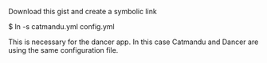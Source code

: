 Download this gist and create a symbolic link
  
  $ ln -s catmandu.yml config.yml

This is necessary for the dancer app. In this case Catmandu and Dancer are using the same configuration file.
